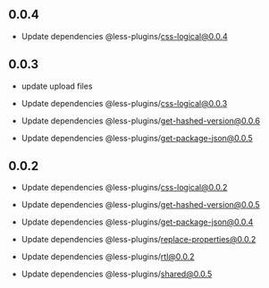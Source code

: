 ## 0.0.4

- Update dependencies @less-plugins/css-logical@0.0.4

## 0.0.3

- update upload files

- Update dependencies @less-plugins/css-logical@0.0.3

- Update dependencies @less-plugins/get-hashed-version@0.0.6

- Update dependencies @less-plugins/get-package-json@0.0.5

## 0.0.2

- Update dependencies @less-plugins/css-logical@0.0.2

- Update dependencies @less-plugins/get-hashed-version@0.0.5

- Update dependencies @less-plugins/get-package-json@0.0.4

- Update dependencies @less-plugins/replace-properties@0.0.2

- Update dependencies @less-plugins/rtl@0.0.2

- Update dependencies @less-plugins/shared@0.0.5

